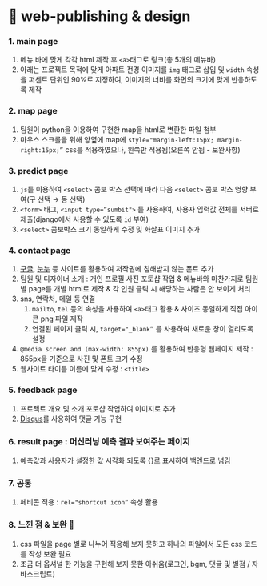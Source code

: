 # 🎀 web-publishing & design

### 1. main page
  1. 메뉴 바에 맞게 각각 html 제작 후 `<a>`태그로 링크(총 5개의 메뉴바)
  2. 아래는 프로젝트 목적에 맞게 아파트 전경 이미지를 `img` 태그로 삽입 및 `width` 속성을 퍼센트 단위인 90%로 지정하여, 이미지의 너비를 화면의 크기에 맞게 반응하도록 제작
### 2. map page
  1. 팀원이 python을 이용하여 구현한 map을 html로 변환한 파일 첨부
  2. 마우스 스크롤을 위해 양옆에 map에  `style="margin-left:15px; margin-right:15px;”` css를 적용하였으나, 왼쪽만 적용됨(오른쪽 안됨 - 보완사항)
### 3. predict page
  1. `js`를 이용하여 `<select>` 콤보 박스 선택에 따라 다음 `<select>` 콤보 박스 영향 부여(구 선택 → 동 선택)
  2. `<form>` 태그, `<input type=”sumbit">` 를 사용하여, 사용자 입력값 전체를 서버로 제출(django에서 사용할 수 있도록 `id` 부여)
  3. `<select>` 콤보박스 크기 동일하게 수정 및 화살표 이미지 추가
### 4. contact page
  1. [구글](https://fonts.google.com/), [눈누](https://noonnu.cc/) 등 사이트를 활용하여 저작권에 침해받지 않는 폰트 추가
  2. 팀원 및 디자이너 소개 : 개인 프로필 사진 포토샵 작업 & 메뉴바와 마찬가지로 팀원별 page를 개별 html로 제작 & 각 인원 클릭 시 해당하는 사람은 안 보이게 처리
  3. sns, 연락처, 메일 등 연결
      1. `mailto`, `tel` 등의 속성을 사용하여 `<a>`태그 활용 & 사이즈 동일하게 직접 아이콘 png 파일 제작
      2. 연결된 페이지 클릭 시, `target="_blank”` 를 사용하여 새로운 창이 열리도록 설정
  4. `@media screen and (max-width: 855px)` 를 활용하여 반응형 웹페이지 제작 : 855px을 기준으로 사진 및 폰트 크기 수정
  5. 웹사이트 타이틀 이름에 맞게 수정 : `<title>`
### 5. feedback page
  1. 프로젝트 개요 및 소개 포토샵 작업하여 이미지로 추가
  2. [Disqus](https://disqus.com/)를 사용하여 댓글 기능 구현
### 6. result page : 머신러닝 예측 결과 보여주는 페이지
  1. 예측값과 사용자가 설정한 값 시각화 되도록 {}로 표시하여 백엔드로 넘김
### 7. 공통
  1. 페비콘 적용 : `rel="shortcut icon”` 속성 활용
### 8. 느낀 점 & 보완 🔧
  1. css 파일을 page 별로 나누어 적용해 보지 못하고 하나의 파일에서 모든 css 코드를 작성 보완 필요
  2. 조금 더 옵셔널 한 기능을 구현해 보지 못한 아쉬움(로그인, bgm, 댓글 및 별점 / 자바스크립트)
